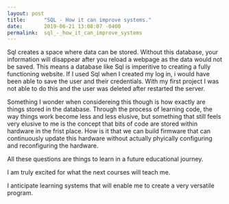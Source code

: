 ```yaml
---
layout: post
title:      "SQL - How it can improve systems."
date:       2019-06-21 13:08:07 -0400
permalink:  sql_-_how_it_can_improve_systems
---
```


Sql creates a space where data can be stored.  Without this database, your information will disappear after you reload a webpage as the data would not be saved.  This means a database like Sql is imperitive to creating a fully functioning website.  If I used Sql when I created my log in, i would have been able to save the user and their credentials.  With my first project I was not able to do this and the user was deleted after restarted the server.  

Something I wonder when considereing this though is how exactly are things stored in the database.  Through the process of learning code, the way things work become less and less elusive, but something that still feels very elusive to me is the concept that bits of code are stored within hardware in the frist place.  How is it that we can build firmware that can continuously update this hardware without actually phyically configuring and reconfiguring the hardware.

All these questions are things to learn in a future educational journey.

I am truly excited for what the next courses will teach me.  

I anticipate learning systems that will enable me to create a very versatile program.




